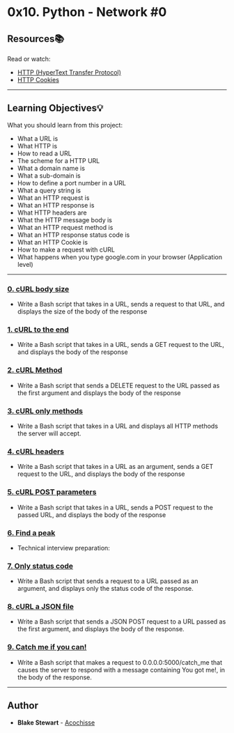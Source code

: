 # 0x10. Python - Network #0

## Resources:books:
Read or watch:
* [HTTP (HyperText Transfer Protocol)](https://intranet.hbtn.io/rltoken/vNqPD0N8vIgqJL1LnWaldQ)
* [HTTP Cookies](https://intranet.hbtn.io/rltoken/ubO0VPV2T3D77jyfc0c1Xw)

---
## Learning Objectives:bulb:
What you should learn from this project:

* What a URL is
* What HTTP is
* How to read a URL
* The scheme for a HTTP URL
* What a domain name is
* What a sub-domain is
* How to define a port number in a URL
* What a query string is
* What an HTTP request is
* What an HTTP response is
* What HTTP headers are
* What the HTTP message body is
* What an HTTP request method is
* What an HTTP response status code is
* What an HTTP Cookie is
* How to make a request with cURL
* What happens when you type google.com in your browser (Application level)

---

### [0. cURL body size](./0-body_size.sh)
* Write a Bash script that takes in a URL, sends a request to that URL, and displays the size of the body of the response


### [1. cURL to the end](./1-body.sh)
* Write a Bash script that takes in a URL, sends a GET request to the URL, and displays the body of the response


### [2. cURL Method](./2-delete.sh)
* Write a Bash script that sends a DELETE request to the URL passed as the first argument and displays the body of the response


### [3. cURL only methods](./3-methods.sh)
* Write a Bash script that takes in a URL and displays all HTTP methods the server will accept.


### [4. cURL headers](./4-header.sh)
* Write a Bash script that takes in a URL as an argument, sends a GET request to the URL, and displays the body of the response


### [5. cURL POST parameters](./5-post_params.sh)
* Write a Bash script that takes in a URL, sends a POST request to the passed URL, and displays the body of the response


### [6. Find a peak](./6-peak.py)
* Technical interview preparation: 


### [7. Only status code](./100-status_code.sh)
* Write a Bash script that sends a request to a URL passed as an argument, and displays only the status code of the response.


### [8. cURL a JSON file](./101-post_json.sh)
* Write a Bash script that sends a JSON POST request to a URL passed as the first argument, and displays the body of the response.


### [9. Catch me if you can!](./102-catch_me.sh)
* Write a Bash script that makes a request to 0.0.0.0:5000/catch_me that causes the server to respond with a message containing You got me!, in the body of the response.

---

## Author
* **Blake Stewart** - [Acochisse](https://github.com/acochisse)